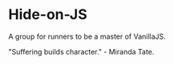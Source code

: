 # Hide-on-JS
A group for runners to be a master of VanillaJS.  

"Suffering builds character." - Miranda Tate.

